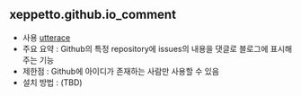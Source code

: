 ## xeppetto.github.io_comment

- 사용 [utterace](https://utteranc.es/)
- 주요 요약 : Github의 특정 repository에 issues의 내용을 댓글로 블로그에 표시해주는 기능
- 제한점 : Github에 아이디가 존재하는 사람만 사용할 수 있음
- 설치 방법 : (TBD)
